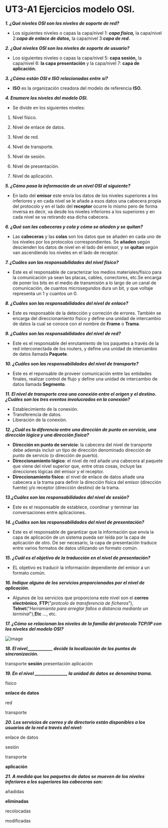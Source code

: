 
# UT3-A1 Ejercicios modelo OSI.


***1. ¿Qué niveles OSI son los niveles de soporte de red?*** 
    
  - Los siguientes niveles o capas la capa/nivel 1: ***capa física,*** la capa/nivel 2:***capa de enlace de datos,*** la capa/nivel 3:***capa de red.***  
    
***2. ¿Qué niveles OSI son los niveles de soporte de usuario?***
    
  - Los siguientes niveles o capas la capa/nivel 5: **capa sesión,** la capa/nivel 6: **la capa presentación** y la capa/nivel 7: **capa de aplicación.**
    
***3. ¿Cómo están OSI e ISO relacionadas entre sí?*** 
    
   - **ISO** es la organización creadora del modelo de referencia **ISO.**
    
***4. Enumere los niveles del modelo OSI.*** 
    
 - Se divide en los siguientes niveles:
 
  1.  Nivel físico.
  
  2.  Nivel de enlace de datos.
 
  3. Nivel de red.
 
  4. Nivel de transporte.
 
  5. Nivel de sesión.
 
  6. Nivel de presentación.
 
  7. Nivel de aplicación.
    
***5. ¿Cómo pasa la información de un nivel OSI al siguiente?***
    
 - En lado del **emisor** este envía los datos de los niveles superiores a los inferiores y en cada nivel  se le añade a esos datos una cabecera propia del protocolo y en el lado del **receptor** ocurre lo mismo pero de forma inversa es decir, va desde los niveles inferiores a los superiores y en cada nivel se va retirando esa dicha cabecera.      
    
 ***6. ¿Qué son las cabeceras y cola y cómo se añaden y se quitan?*** 
    
  - Las **cabeceras** y las **colas** son los datos que se añaden en cada uno de los niveles por los protocolos correspondientes. Se **añaden** según descienden los datos de nivel en el lado del emisor, y se **quitan** según van ascendiendo los niveles en el lado de receptor. 
    
***7. ¿Cuáles son las responsabilidades del nivel físico?***
    
 - Este es el responsable de caracterizar los medios materiales/físico para la comunicación ya sean las placas, cables, conectores, etc.Se encarga de poner los bits en el medio de transmisión a lo largo de un canal de comunicación, de cuantos microsegundos dura un bit, y que voltaje representa un 1 y cuantos un 0.
    
***8. ¿Cuáles son las responsabilidades del nivel de enlace?***
    
 - Este es responsable de la detección y correción de errores. También se encarga del direccionamiento físico y define una unidad de intercambio de datos la cual se conoce con el nombre de **Frame** o **Trama**.
    
 ***9. ¿Cuáles son las responsabilidades del nivel de red?***
    
 - Este es el responsable del enrutamiento de los paquetes a través de la red interconectada de los routers, y define una unidad de intercambio de datos llamada **Paquete**. 
    
 ***10. ¿Cuáles son las responsabilidades del nivel de transporte?***
    
  - Este es el reponsable de proveer comunicación entre las entidades finales, realizar control de flujo y define una unidad de intercambio de datos llamada **Segmento**.
    
***11. El nivel de transporte crea una conexión entre el origen y el destino. ¿Cuáles son los tres eventos involucrados en la conexión?*** 
    
 - Establecimiento de la conexión.
 - Transferencia de datos.
 - Liberación de la conexión.
    
***12. ¿Cuál es la diferencia entre una dirección de punto en servicio, una dirección lógica y una dirección fisica?*** 
    
- **Dirección en punto de servicio**: la cabecera del nivel de transporte debe además incluir un tipo de dirección denominado dirección de punto de servicio (o dirección de puerto).
- **Direccionamiento lógico**: el nivel de red añade una cabecera al paquete que viene del nivel superior que, entre otras cosas, incluye las direcciones lógicas del emisor y el receptor.
- **Direccionamiento físico**: el nivel de enlace de datos añade una cabecera a la trama para definir la dirección física del emisor (dirección fuente) y/o receptor (dirección destino) de la trama.
    
 ***13.¿Cuáles son las responsabilidades del nivel de sesión?*** 
 
 - Este es el responsable de establece, coordinar y terminar las conversaciones entre aplicaciones.
 
 ***14. ¿Cuáles son las responsabilidades del nivel de presentación?*** 
    
- Este es el responsable de garantizar que la información que envía la capa de aplicación de un sistema pueda ser leída por la capa de aplicación de otro. De ser necesario, la capa de presentación traduce entre varios formatos de datos
utilizando un formato común.
    
***15. ¿Cuál es el objetivo de la traducción en el nivel de presentación?*** 
    
- EL objetivo es traducir la información dependiente del emisor a un formato común. 
    
***16. Indique alguno de los servicios proporcionados por el nivel de aplicación.*** 
    
 - Algunos de los servicios que proporciona este nivel son el **correo electrónico**, **FTP**("*protcolo de transferencia de ficheros*"), **Telnet**("*Herramienta para arreglar fallos a distancia mediante un terminal*"),**Etc**  ..., etc.
    
***17. ¿Cómo se relacionan los niveles de la familia del protocolo TCP/IP con los niveles del modelo OSI?***
    
 ![image](https://user-images.githubusercontent.com/90834685/138727455-007b9521-4e7f-4d31-855c-80c21feb6e0d.png)

***18. El nivel____________ decide la localización de los puntos de sincronización.*** 

 transporte
 **sesión**
 presentación
 aplicación

***19. En el nivel _______________, la unidad de datos se denomina trama.***

 físico
 
 **enlace de datos**
 
 red
 
 transporte

***20. Los servicios de correo y de directorio están disponibles a los usuarios de la red a través del nivel:***

enlace de datos

sesión

transporte

**aplicación**

***21. A medida que los paquetes de datos se mueven  de los niveles inferiores a los superiores las cabeceras son:***

añadidas

**eliminadas**

recolocadas

modificadas


